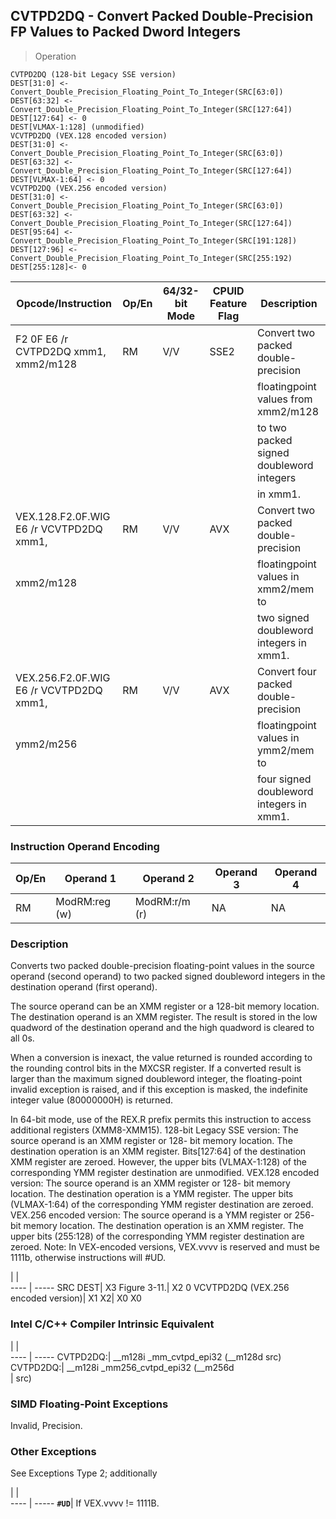 ## CVTPD2DQ - Convert Packed Double-Precision FP Values to Packed Dword Integers

> Operation

``` slim
CVTPD2DQ (128-bit Legacy SSE version)
DEST[31:0] <- Convert_Double_Precision_Floating_Point_To_Integer(SRC[63:0])
DEST[63:32] <- Convert_Double_Precision_Floating_Point_To_Integer(SRC[127:64])
DEST[127:64] <- 0
DEST[VLMAX-1:128] (unmodified)
VCVTPD2DQ (VEX.128 encoded version)
DEST[31:0] <- Convert_Double_Precision_Floating_Point_To_Integer(SRC[63:0])
DEST[63:32] <- Convert_Double_Precision_Floating_Point_To_Integer(SRC[127:64])
DEST[VLMAX-1:64] <- 0
VCVTPD2DQ (VEX.256 encoded version)
DEST[31:0] <- Convert_Double_Precision_Floating_Point_To_Integer(SRC[63:0])
DEST[63:32] <- Convert_Double_Precision_Floating_Point_To_Integer(SRC[127:64])
DEST[95:64] <- Convert_Double_Precision_Floating_Point_To_Integer(SRC[191:128])
DEST[127:96] <- Convert_Double_Precision_Floating_Point_To_Integer(SRC[255:192)
DEST[255:128]<- 0

```

 Opcode/Instruction                     | Op/En| 64/32-bit Mode| CPUID Feature Flag| Description                             
 ---  | --- | --- | --- | ---
 F2 0F E6 /r CVTPD2DQ xmm1, xmm2/m128   | RM   | V/V           | SSE2              | Convert two packed double-precision     
                                        |      |               |                   | floatingpoint values from xmm2/m128     
                                        |      |               |                   | to two packed signed doubleword integers
                                        |      |               |                   | in xmm1.                                
 VEX.128.F2.0F.WIG E6 /r VCVTPD2DQ xmm1,| RM   | V/V           | AVX               | Convert two packed double-precision     
 xmm2/m128                              |      |               |                   | floatingpoint values in xmm2/mem to     
                                        |      |               |                   | two signed doubleword integers in xmm1. 
 VEX.256.F2.0F.WIG E6 /r VCVTPD2DQ xmm1,| RM   | V/V           | AVX               | Convert four packed double-precision    
 ymm2/m256                              |      |               |                   | floatingpoint values in ymm2/mem to     
                                        |      |               |                   | four signed doubleword integers in xmm1.

### Instruction Operand Encoding
 Op/En| Operand 1    | Operand 2    | Operand 3| Operand 4
 ---  | --- | --- | --- | ---
 RM   | ModRM:reg (w)| ModRM:r/m (r)| NA       | NA       

### Description
Converts two packed double-precision floating-point values in the source operand
(second operand) to two packed signed doubleword integers in the destination
operand (first operand).

The source operand can be an XMM register or a 128-bit memory location. The
destination operand is an XMM register. The result is stored in the low quadword
of the destination operand and the high quadword is cleared to all 0s.

When a conversion is inexact, the value returned is rounded according to the
rounding control bits in the MXCSR register. If a converted result is larger
than the maximum signed doubleword integer, the floating-point invalid exception
is raised, and if this exception is masked, the indefinite integer value (80000000H)
is returned.

In 64-bit mode, use of the REX.R prefix permits this instruction to access additional
registers (XMM8-XMM15). 128-bit Legacy SSE version: The source operand is an
XMM register or 128- bit memory location. The destination operation is an XMM
register. Bits[127:64] of the destination XMM register are zeroed. However,
the upper bits (VLMAX-1:128) of the corresponding YMM register destination are
unmodified. VEX.128 encoded version: The source operand is an XMM register or
128- bit memory location. The destination operation is a YMM register. The upper
bits (VLMAX-1:64) of the corresponding YMM register destination are zeroed.
VEX.256 encoded version: The source operand is a YMM register or 256- bit memory
location. The destination operation is an XMM register. The upper bits (255:128)
of the corresponding YMM register destination are zeroed. Note: In VEX-encoded
versions, VEX.vvvv is reserved and must be 1111b, otherwise instructions will
#UD.

   | |  
---- | -----
 SRC DEST| X3 Figure 3-11.| X2 0 VCVTPD2DQ (VEX.256 encoded version)| X1 X2| X0 X0


### Intel C/C++ Compiler Intrinsic Equivalent
   | |  
---- | -----
 CVTPD2DQ:| __m128i _mm_cvtpd_epi32 (__m128d src)
 CVTPD2DQ:| __m128i _mm256_cvtpd_epi32 (__m256d  
          | src)                                 

### SIMD Floating-Point Exceptions
Invalid, Precision.


### Other Exceptions
See Exceptions Type 2; additionally

   | |  
---- | -----
 **``#UD``**| If VEX.vvvv != 1111B.

